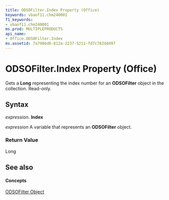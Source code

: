 ```yaml
---
title: ODSOFilter.Index Property (Office)
keywords: vbaof11.chm240001
f1_keywords:
- vbaof11.chm240001
ms.prod: MULTIPLEPRODUCTS
api_name:
- Office.ODSOFilter.Index
ms.assetid: 7a7986d6-812a-2237-5211-fd7c782dd497
---
```



# ODSOFilter.Index Property (Office)

Gets a  **Long** representing the index number for an **ODSOFilter** object in the collection. Read-only.


## Syntax

 _expression_. **Index**

 _expression_ A variable that represents an **ODSOFilter** object.


### Return Value

Long


## See also


#### Concepts


[ODSOFilter Object](odsofilter-object-office.md)

